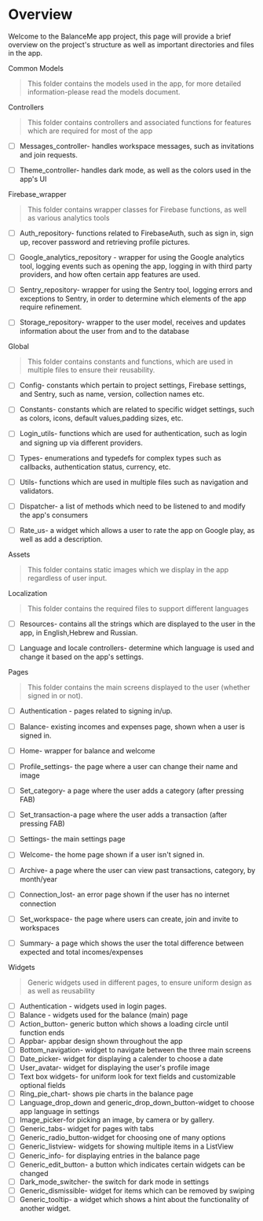 
# Overview
 

Welcome to the BalanceMe app project,
this page will provide a brief overview on
the project's structure as well as
important directories and files in the app.


Common Models


> This folder contains the models used in the app,
> for more detailed information-please read the models document.


Controllers


> This folder contains controllers and associated functions
> for features which are required for most of the app
* [ ] Messages_controller- handles workspace messages, such as invitations and join requests.
* [ ] Theme_controller- handles dark mode, as well as the colors used in the app's UI


Firebase_wrapper


> This folder contains wrapper classes 
> for Firebase functions,
> as well as various analytics tools
* [ ] Auth_repository- functions related to FirebaseAuth, such as sign in, sign up,
   recover password and retrieving profile pictures.
* [ ] Google_analytics_repository - wrapper for using the Google analytics tool,
  logging events such as opening the app, logging in with third party providers, 
  and how often certain app features are used.
* [ ] Sentry_repository- wrapper for using the Sentry tool,
logging errors and exceptions to Sentry,
in order to determine which elements of the app require refinement.
* [ ] Storage_repository- wrapper to the user model, receives and updates 
  information about the user from and to the database
  

Global


> This folder contains constants and
> functions, which are used in multiple files
> to ensure their reusability.
* [ ] Config- constants which pertain to project settings, 
  Firebase settings, and Sentry, such as name, version, collection names etc.
* [ ] Constants- constants which are related to specific widget settings,
such as colors, icons, default values,padding sizes, etc.
* [ ] Login_utils- functions which are used for authentication, such as login and signing up via different providers.
* [ ] Types- enumerations and typedefs for complex types such as callbacks, authentication status, currency, etc.
* [ ] Utils- functions which are used in multiple files such as navigation and validators.
* [ ] Dispatcher- a list of methods which need to be listened to and modify the app's consumers
* [ ] Rate_us- a widget which allows a user to rate the app on Google play, as well as add a description.


Assets


> This folder contains static images
> which we display in the app
> regardless of user input.


Localization


> This folder contains the required
> files to support different languages
* [ ] Resources- contains all the strings which are displayed to the user in the app, in English,Hebrew and Russian.
* [ ] Language and locale controllers- determine which language is used and change it based on the app's settings.


Pages


> This folder contains the main screens
> displayed to the user (whether signed in or not).
* [ ] Authentication - pages related to signing in/up.
* [ ] Balance- existing incomes and expenses page, shown when a user is signed in.
* [ ] Home- wrapper for balance and welcome
* [ ] Profile_settings- the page where a user can change their name and image
* [ ] Set_category- a page where the user adds a category (after pressing FAB)
* [ ] Set_transaction-a page where the user adds a transaction (after pressing FAB)
* [ ] Settings- the main settings page
* [ ] Welcome- the home page shown if a user isn't signed in.
* [ ] Archive- a page where the user can view past transactions, category, by month/year
* [ ] Connection_lost- an error page shown if the user has no internet connection
* [ ] Set_workspace- the page where users can create, join and invite to workspaces
* [ ] Summary- a page which shows the user the total difference between expected and total incomes/expenses


Widgets


> Generic widgets used
> in different pages, to ensure uniform design as
> as well as reusability
* [ ] Authentication - widgets used in login pages.
* [ ] Balance - widgets used for the balance (main) page
* [ ] Action_button- generic button which shows a loading circle until function ends
* [ ] Appbar- appbar design shown throughout the app
* [ ] Bottom_navigation- widget to navigate between the three main screens
* [ ] Date_picker- widget for displaying a calender to choose a date
* [ ] User_avatar- widget for displaying the user's profile image
* [ ] Text box widgets- for uniform look for text fields and customizable optional fields
* [ ] Ring_pie_chart- shows pie charts in the balance page
* [ ] Language_drop_down and generic_drop_down_button-widget to choose app language in settings
* [ ] Image_picker-for picking an image, by camera or by gallery.
* [ ] Generic_tabs- widget for pages with tabs
* [ ] Generic_radio_button-widget for choosing one of many options
* [ ] Generic_listview- widgets for showing multiple items in a ListView
* [ ] Generic_info- for displaying entries in the balance page
* [ ] Generic_edit_button- a button which indicates certain widgets can be changed
* [ ] Dark_mode_switcher- the switch for dark mode in settings
* [ ] Generic_dismissible- widget for items which can be removed by swiping
* [ ] Generic_tooltip- a widget which shows a hint about the functionality of another widget.
